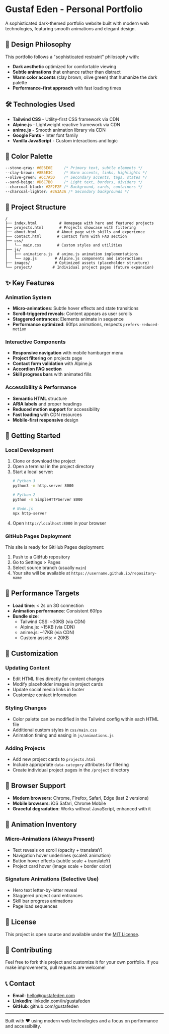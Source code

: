# Gustaf Eden - Personal Portfolio

A sophisticated dark-themed portfolio website built with modern web technologies, featuring smooth animations and elegant design.

## 🎨 Design Philosophy

This portfolio follows a "sophisticated restraint" philosophy with:
- **Dark aesthetic** optimized for comfortable viewing
- **Subtle animations** that enhance rather than distract
- **Warm color accents** (clay brown, olive green) that humanize the dark palette
- **Performance-first approach** with fast loading times

## 🛠 Technologies Used

- **Tailwind CSS** - Utility-first CSS framework via CDN
- **Alpine.js** - Lightweight reactive framework via CDN
- **anime.js** - Smooth animation library via CDN
- **Google Fonts** - Inter font family
- **Vanilla JavaScript** - Custom interactions and logic

## 🎨 Color Palette

```css
--stone-gray: #6E6E6E     /* Primary text, subtle elements */
--clay-brown: #8B5E3C     /* Warm accents, links, highlights */
--olive-green: #6C7A5D    /* Secondary accents, tags, states */
--sand-beige: #D6C7B0     /* Light text, borders, dividers */
--charcoal-black: #2F2F2F /* Background, cards, containers */
--charcoal-lighter: #3A3A3A /* Secondary backgrounds */
```

## 📁 Project Structure

```
/
├── index.html          # Homepage with hero and featured projects
├── projects.html       # Projects showcase with filtering
├── about.html         # About page with skills and experience
├── contact.html       # Contact form with FAQ section
├── css/
│   └── main.css       # Custom styles and utilities
├── js/
│   ├── animations.js  # anime.js animation implementations
│   └── app.js        # Alpine.js components and interactions
├── images/           # Optimized assets (placeholder structure)
└── project/         # Individual project pages (future expansion)
```

## ✨ Key Features

### Animation System
- **Micro-animations**: Subtle hover effects and state transitions
- **Scroll-triggered reveals**: Content appears as user scrolls
- **Staggered entrances**: Elements animate in sequence
- **Performance optimized**: 60fps animations, respects `prefers-reduced-motion`

### Interactive Components
- **Responsive navigation** with mobile hamburger menu
- **Project filtering** on projects page
- **Contact form validation** with Alpine.js
- **Accordion FAQ section**
- **Skill progress bars** with animated fills

### Accessibility & Performance
- **Semantic HTML** structure
- **ARIA labels** and proper headings
- **Reduced motion support** for accessibility
- **Fast loading** with CDN resources
- **Mobile-first responsive** design

## 🚀 Getting Started

### Local Development

1. Clone or download the project
2. Open a terminal in the project directory
3. Start a local server:
   ```bash
   # Python 3
   python3 -m http.server 8000
   
   # Python 2
   python -m SimpleHTTPServer 8000
   
   # Node.js
   npx http-server
   ```
4. Open `http://localhost:8000` in your browser

### GitHub Pages Deployment

This site is ready for GitHub Pages deployment:

1. Push to a GitHub repository
2. Go to Settings > Pages
3. Select source branch (usually `main`)
4. Your site will be available at `https://username.github.io/repository-name`

## 🎯 Performance Targets

- **Load time**: < 2s on 3G connection
- **Animation performance**: Consistent 60fps
- **Bundle size**: 
  - Tailwind CSS: ~30KB (via CDN)
  - Alpine.js: ~15KB (via CDN)
  - anime.js: ~17KB (via CDN)
  - Custom assets: < 20KB

## 🔧 Customization

### Updating Content
- Edit HTML files directly for content changes
- Modify placeholder images in project cards
- Update social media links in footer
- Customize contact information

### Styling Changes
- Color palette can be modified in the Tailwind config within each HTML file
- Additional custom styles in `css/main.css`
- Animation timing and easing in `js/animations.js`

### Adding Projects
- Add new project cards to `projects.html`
- Include appropriate `data-category` attributes for filtering
- Create individual project pages in the `/project` directory

## 📱 Browser Support

- **Modern browsers**: Chrome, Firefox, Safari, Edge (last 2 versions)
- **Mobile browsers**: iOS Safari, Chrome Mobile
- **Graceful degradation**: Works without JavaScript, enhanced with it

## 🎨 Animation Inventory

### Micro-Animations (Always Present)
- Text reveals on scroll (opacity + translateY)
- Navigation hover underlines (scaleX animation)
- Button hover effects (subtle scale + translateY)
- Project card hover (image scale + border color)

### Signature Animations (Selective Use)
- Hero text letter-by-letter reveal
- Staggered project card entrances
- Skill bar progress animations
- Page load sequences

## 📄 License

This project is open source and available under the [MIT License](LICENSE).

## 🤝 Contributing

Feel free to fork this project and customize it for your own portfolio. If you make improvements, pull requests are welcome!

## 📞 Contact

- **Email**: hello@gustafeden.com
- **LinkedIn**: linkedin.com/in/gustafeden
- **GitHub**: github.com/gustafeden

---

Built with ❤️ using modern web technologies and a focus on performance and accessibility.